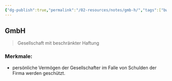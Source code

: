 ```yaml
---
{"dg-publish":true,"permalink":"/02-resources/notes/gmb-h/","tags":["bwl"],"noteIcon":"","updated":"2024-06-10T02:02:17.000+02:00"}
---
```


## GmbH 
> Gesellschaft mit beschränkter Haftung

### Merkmale: 
- persönliche Vermögen der Gesellschafter im Falle von Schulden der Firma werden geschützt.

